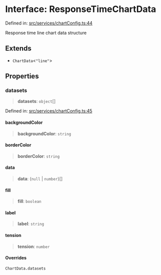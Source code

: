# Interface: ResponseTimeChartData

Defined in: [src/services/chartConfig.ts:44](https://github.com/Nick2bad4u/Uptime-Watcher/blob/main/src/services/chartConfig.ts#L44)

Response time line chart data structure

## Extends

- `ChartData`\<`"line"`\>

## Properties

### datasets

> **datasets**: `object`[]

Defined in: [src/services/chartConfig.ts:45](https://github.com/Nick2bad4u/Uptime-Watcher/blob/main/src/services/chartConfig.ts#L45)

#### backgroundColor

> **backgroundColor**: `string`

#### borderColor

> **borderColor**: `string`

#### data

> **data**: (`null` \| `number`)[]

#### fill

> **fill**: `boolean`

#### label

> **label**: `string`

#### tension

> **tension**: `number`

#### Overrides

`ChartData.datasets`
